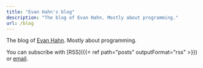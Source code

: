 ```yaml
---
title: "Evan Hahn's blog"
description: "The blog of Evan Hahn. Mostly about programming."
url: /blog
---
```


The blog of [Evan Hahn](/). Mostly about programming.

You can subscribe with [RSS]({{< ref path="posts" outputFormat="rss" >}}) or [email](https://buttondown.email/evanhahn).
